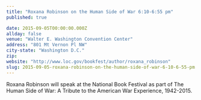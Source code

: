 ```yaml
---
title: "Roxana Robinson on the Human Side of War 6:10-6:55 pm"
published: true

date: 2015-09-05T00:00:00.000Z
allday: false
venue: "Walter E. Washington Convention Center"
address: "801 Mt Vernon Pl NW"
city-state: "Washington D.C."
zip:
website: "http://www.loc.gov/bookfest/author/roxana_robinson"
slug: 2015-09-05-roxana-robinson-on-the-human-side-of-war-6-10-6-55-pm
---
```

Roxana Robinson will speak at the National Book Festival as part of The Human Side of War: A Tribute to the American War Experience, 1942-2015.

